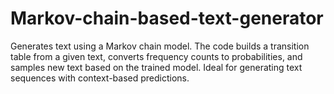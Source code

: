 # Markov-chain-based-text-generator
Generates text using a Markov chain model. The code builds a transition table from a given text, converts frequency counts to probabilities, and samples new text based on the trained model. Ideal for generating text sequences with context-based predictions.
